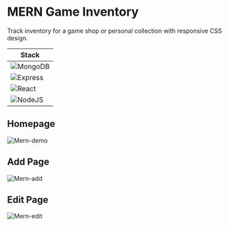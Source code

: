 # MERN Game Inventory

Track inventory for a game shop or personal collection with responsive CSS design. <br>


|  Stack  |
| ------- |
| ![MongoDB](https://img.shields.io/badge/MongoDB-%234ea94b.svg?style=for-the-badge&logo=mongodb&logoColor=white) |
| ![Express](https://img.shields.io/badge/Express.js-000000?style=for-the-badge&logo=express&logoColor=white) |
| ![React](https://img.shields.io/badge/react-%2320232a.svg?style=for-the-badge&logo=react&logoColor=%2361DAFB) |
| ![NodeJS](https://img.shields.io/badge/node.js-6DA55F?style=for-the-badge&logo=node.js&logoColor=white) |

## Homepage
![Mern-demo](https://github.com/Hayden-Johnston/MERN-inventory/assets/103093070/c051c370-0e71-4201-a075-819988182542) <br>

## Add Page
![Mern-add](https://github.com/Hayden-Johnston/MERN-inventory/assets/103093070/a6fc594d-47c5-4247-bb35-973f761f8f4f) <br>

## Edit Page
![Mern-edit](https://github.com/Hayden-Johnston/MERN-inventory/assets/103093070/6ecff3ed-a88f-4b63-895e-983e624ae3e8)
